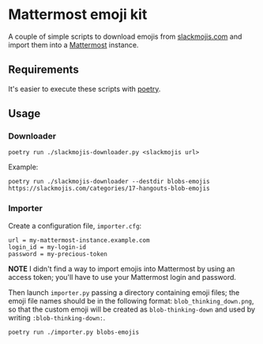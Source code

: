 # Mattermost emoji kit

A couple of simple scripts to download emojis from [slackmojis.com](https://slackmojis.com) and
import them into a [Mattermost](https://mattermost.com/) instance.

## Requirements

It's easier to execute these scripts with [poetry](https://github.com/python-poetry/poetry).

## Usage

### Downloader

    poetry run ./slackmojis-downloader.py <slackmojis url>

Example:

    poetry run ./slackmojis-downloader --destdir blobs-emojis https://slackmojis.com/categories/17-hangouts-blob-emojis

### Importer

Create a configuration file, `importer.cfg`:

    url = my-mattermost-instance.example.com
    login_id = my-login-id
    password = my-precious-token

**NOTE** I didn't find a way to import emojis into Mattermost by using an access token; you'll have
to use your Mattermost login and password.

Then launch `importer.py` passing a directory containing emoji files; the emoji file names should be
in the following format: `blob_thinking_down.png`, so that the custom emoji will be created as
`blob-thinking-down` and used by writing `:blob-thinking-down:`.

    poetry run ./importer.py blobs-emojis
